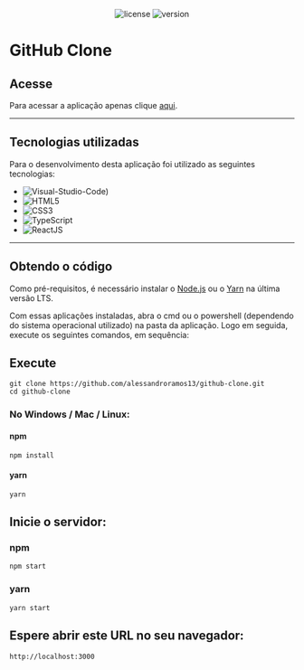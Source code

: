 <p align="center">
    <img src="https://img.shields.io/github/license/alessandroramos13/github-clone?color=000" alt="license"/>
    <img src="https://img.shields.io/github/package-json/v/alessandroramos13/github-clone?color=000" alt="version">
</p>

# GitHub Clone

## Acesse

Para acessar a aplicação apenas clique [aqui](https://github-clone-br.vercel.app/).

---

## Tecnologias utilizadas

Para o desenvolvimento desta aplicação foi utilizado as seguintes tecnologias:

* ![Visual-Studio-Code)](https://img.shields.io/badge/Visual--Studio--Code-1380B7)
* ![HTML5](https://img.shields.io/badge/HTML5-FA580C)
* ![CSS3](https://img.shields.io/badge/CSS3-173FF2)
* ![TypeScript](https://img.shields.io/badge/TypeScript-1C7FEA)
* ![ReactJS](https://img.shields.io/badge/ReactJS-4CDAFE)

---

## Obtendo o código

Como pré-requisitos, é necessário instalar o [Node.js](https://nodejs.org/pt-br/download/) ou o [Yarn](https://classic.yarnpkg.com/pt-BR/docs/install#windows-stable) na última versão LTS.

Com essas aplicações instaladas, abra o cmd ou o powershell (dependendo do sistema operacional utilizado) na pasta da aplicação. Logo em seguida, execute os seguintes comandos, em sequência:

## Execute

```
git clone https://github.com/alessandroramos13/github-clone.git
cd github-clone
```

### No Windows / Mac / Linux:

#### **npm**

```
npm install
```

#### **yarn**

```
yarn
```

## Inicie o servidor:

### **npm**

```
npm start
```

### **yarn**

```
yarn start
```

## Espere abrir este URL no seu navegador:

```
http://localhost:3000
```
